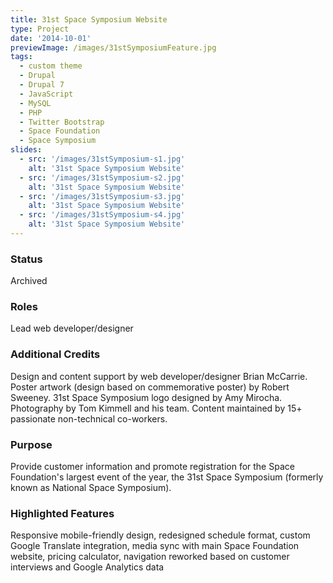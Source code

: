 ```yaml
---
title: 31st Space Symposium Website
type: Project
date: '2014-10-01'
previewImage: /images/31stSymposiumFeature.jpg
tags:
  - custom theme
  - Drupal
  - Drupal 7
  - JavaScript
  - MySQL
  - PHP
  - Twitter Bootstrap
  - Space Foundation
  - Space Symposium
slides:
  - src: '/images/31stSymposium-s1.jpg'
    alt: '31st Space Symposium Website'
  - src: '/images/31stSymposium-s2.jpg'
    alt: '31st Space Symposium Website'
  - src: '/images/31stSymposium-s3.jpg'
    alt: '31st Space Symposium Website'
  - src: '/images/31stSymposium-s4.jpg'
    alt: '31st Space Symposium Website'
---
```

### Status

Archived

### Roles

Lead web developer/designer

### Additional Credits

Design and content support by web developer/designer Brian McCarrie. Poster artwork (design based on commemorative poster) by Robert Sweeney. 31st Space Symposium logo designed by Amy Mirocha. Photography by Tom Kimmell and his team. Content maintained by 15+ passionate non-technical co-workers.

### Purpose

Provide customer information and promote registration for the Space Foundation's largest event of the year, the 31st Space Symposium (formerly known as National Space Symposium).

### Highlighted Features

Responsive mobile-friendly design, redesigned schedule format, custom Google Translate integration, media sync with main Space Foundation website, pricing calculator, navigation reworked based on customer interviews and Google Analytics data

